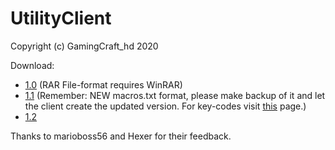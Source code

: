 # UtilityClient
Copyright (c) GamingCraft_hd 2020

Download:
- [1.0](./UtilityClient-1.0.rar) (RAR File-format requires WinRAR)
- [1.1](./UtilityClient-1.1.zip) (Remember: NEW macros.txt format, please make backup of it and let the client create the updated version. For key-codes visit [this](https://minecraft.gamepedia.com/Key_codes) page.)
- [1.2](./UtilityClient-1.2.zip)

Thanks to marioboss56 and Hexer for their feedback.
